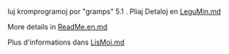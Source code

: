 Iuj kromprogramoj por "gramps" 5.1 . Pliaj Detaloj en [LeguMin.md](LeguMin.md)

More details in [ReadMe.en.md](ReadMe.en.md)  

Plus d'informations dans [LisMoi.md](LisMoi.md)
